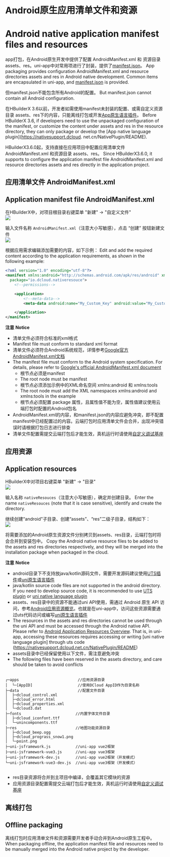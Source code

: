 # Android原生应用清单文件和资源
# Android native application manifest files and resources

app打包，在Android原生开发中提供了配置 AndroidManifest.xml 和 资源目录 assets、res。uni-app中对常用项进行了封装，提供了[manifest.json](https://uniapp.dcloud.net.cn/collocation/manifest-app.html)。
App packaging provides configuration AndroidManifest.xml and resource directories assets and res in Android native development. Common items are encapsulated in uni-app, and [manifest.json](https://uniapp.dcloud.net.cn/collocation/manifest-app.html) is provided.

但manifest.json不能包含所有Android的配置。
But manifest.json cannot contain all Android configuration.

在HBuilderX 3.6以前，开发者如需使用manifest未封装的配置、或需自定义资源目录 assets、res下的内容，只能离线打包或开发[App原生语言插件](https://nativesupport.dcloud.net.cn/NativePlugin/README)。
Before HBuilderX 3.6, if developers need to use the unpackaged configuration of the manifest, or customize the content under assets and res in the resource directory, they can only package or develop the [App native language plugin](https://nativesupport.dcloud. net.cn/NativePlugin/README).

HBuilderX3.6.0起，支持直接在应用项目中配置应用清单文件 AndroidManifest.xml 和资源目录 assets、res。
Since HBuilderX3.6.0, it supports to configure the application manifest file AndroidManifest.xml and resource directories assets and res directly in the application project.


## 应用清单文件 AndroidManifest.xml
## Application manifest file AndroidManifest.xml

在HBuilderX中，对项目根目录右键菜单 "新建" -> "自定义文件"  
![](https://native-res.dcloud.net.cn/images/uniapp/nativeresource/android/newfile.png)

输入文件名称 `AndroidManifest.xml`（注意大小写敏感），点击 “创建” 按钮新建文件  
![](https://native-res.dcloud.net.cn/images/uniapp/nativeresource/android/androidmanifest.png)

根据应用需求编辑添加需要的内容，如下示例：
Edit and add the required content according to the application requirements, as shown in the following example:
``` xml
<?xml version="1.0" encoding="utf-8"?>
<manifest xmlns:android="http://schemas.android.com/apk/res/android" xmlns:tools="http://schemas.android.com/tools" 
  package="io.dcloud.nativeresouce">
    <!--permissions-->

    <application>
        <!--meta-data-->
        <meta-data android:name="My_Custom_Key" android:value="My_Custom_Value"/>

    </application>
</manifest>
```


**注意**
**Notice**
- 清单文件必须符合标准的xml格式  
- Manifest file must conform to standard xml format
- 清单文件必须符合Android系统规范，详情参考[Google官方AndroidManifest.xml文档](https://developer.android.google.cn/guide/topics/manifest/manifest-intro)  
- The manifest file must conform to the Android system specification. For details, please refer to [Google's official AndroidManifest.xml document](https://developer.android.google.cn/guide/topics/manifest/manifest-intro)
	* 根节点必须是manifest  
	* The root node must be manifest
	* 根节点必须添加示例中的XML命名空间 xmlns:android 和 xmlns:tools  
	* The root node must add the XML namespaces xmlns:android and xmlns:tools in the example
	* 根节点必须配置 package 属性，且属性值不能为空，属性值建议使用云端打包时配置的Android包名  
- AndroidManifest.xml的内容，和manifest.json的内容应避免冲突，即不配置manifest中已经配置过的内容。云端打包时应用清单文件会合并，出现冲突错误时请根据打包日志进行排查  
- 清单文件配置需提交云端打包后才能生效，真机运行时请使用[自定义调试基座](https://ask.dcloud.net.cn/article/35115)



## 应用资源  
## Application resources

HBuilderX中对项目右键菜单 "新建" -> "目录"  
![](https://native-res.dcloud.net.cn/images/uniapp/nativeresource/android/newdir.png)

输入名称 `nativeResouces`（注意大小写敏感），确定并创建目录。
Enter the name `nativeResouces` (note that it is case sensitive), identify and create the directory.

继续创建“android”子目录、创建“assets”、“res”二级子目录，结构如下：  
![](https://native-res.dcloud.net.cn/images/uniapp/nativeresource/android/directory.png)

将需要添加的Android原生资源文件分别拷贝到assets、res目录，云端打包时将会合并到安装包中。
Copy the Android native resource files to be added to the assets and res directories respectively, and they will be merged into the installation package when packaged in the cloud.

**注意**
**Notice**
- android目录下不支持放java/kotlin源码文件，需要开发源码建议使用[UTS插件](https://uniapp.dcloud.net.cn/plugin/uts-plugin.html)或[uni原生语言插件](https://nativesupport.dcloud.net.cn/NativePlugin/README)  
- java/kotlin source code files are not supported in the android directory. If you need to develop source code, it is recommended to use [UTS plugin](https://uniapp.dcloud.net.cn/plugin/uts-plugin.html) or [uni native language plugin](https://nativesupport.dcloud.net.cn/NativePlugin/README)
- assets、res目录中的资源不能通过uni API使用，需通过 Android 原生 API 访问，参考[Android应用资源概览](https://developer.android.google.cn/guide/topics/resources/providing-resources)。也就是在uni-app中，访问这些资源需要通过uts代码访问或编写[uni原生语言插件](https://nativesupport.dcloud.net.cn/NativePlugin/README)  
- The resources in the assets and res directories cannot be used through the uni API and must be accessed through the Android native API. Please refer to [Android Application Resources Overview](https://developer.android.google.cn/guide/topics/resources/providing-resources ). That is, in uni-app, accessing these resources requires accessing or writing [uni native language plugin] through uts code (https://nativesupport.dcloud.net.cn/NativePlugin/README)
- assets目录中已经保留使用以下文件，需注意避免冲突
- The following files have been reserved in the assets directory, and care should be taken to avoid conflicts
<pre v-pre="" data-lang="">
	<code class="lang-" style="padding:0">
┌─apps                          //应用资源目录
│  └─[AppID]                    //使用DCloud AppID作为目录名称
├─data                          //配置文件目录
│  ├─dcloud_control.xml
│  ├─dcloud_error.html
│  ├─dcloud_properties.xml
│  └─dcloud3.dat
├─fonts                        //内置字体文件目录
│  ├─dcloud_iconfont.ttf
│  └─unincomponents.ttf
├─res                          //地图功能资源目录
│  ├─dcloud_beep.ogg
│  ├─dcloud_prograss_snow1.png
│  └─point.png
├─uni-jsframework.js           //uni-app vue2框架
├─uni-jsframework-vue3.js      //uni-app vue3框架
├─uni-jsframework-dev.js       //uni-app vue2框架（开发模式）
└─uni-jsframework-vue3-dev.js  //uni-app vue3框架（开发模式）
	</code>
</pre>
- res目录资源将合并到主项目中编译，会覆盖其它模块的资源
- 应用资源目录配置需提交云端打包后才能生效，真机运行时请使用[自定义调试基座](https://ask.dcloud.net.cn/article/35115)

## 离线打包  
## Offline packaging
离线打包时应用清单文件和资源需要开发者手动合并到Android原生工程中。
When packaging offline, the application manifest file and resources need to be manually merged into the Android native project by the developer.


